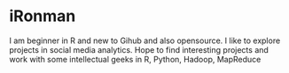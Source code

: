 iRonman
=======
I am beginner in R and new to Gihub and also opensource. I like to explore projects in social media analytics. Hope to find interesting projects and work with some intellectual geeks in R, Python, Hadoop, MapReduce

